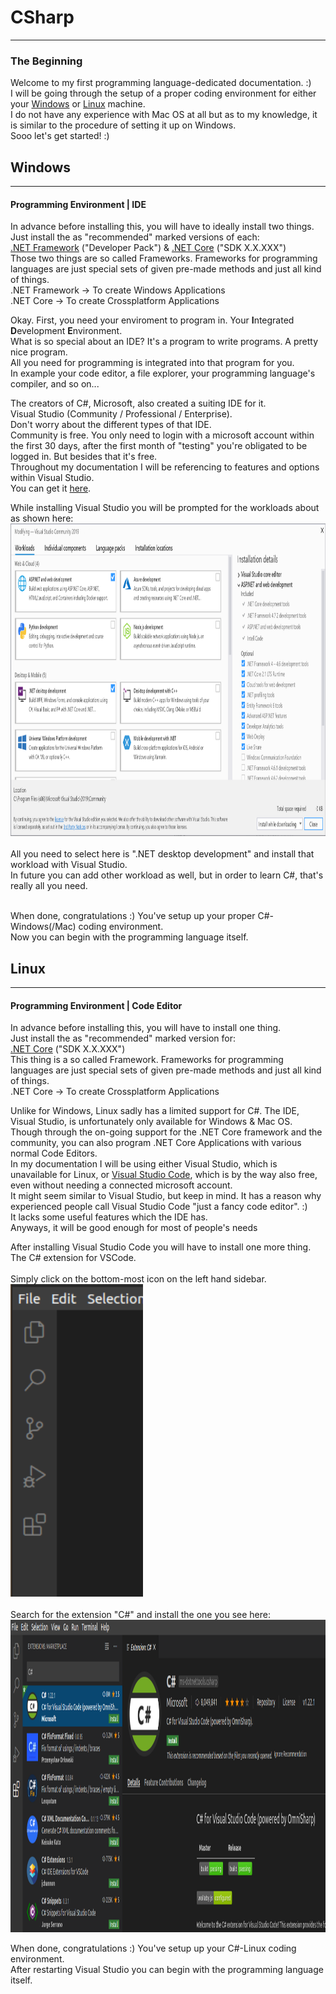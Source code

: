 # CSharp
---
### <a id="Title">The Beginning</a>

Welcome to my first programming language-dedicated documentation. :)<br>
I will be going through the setup of a proper coding environment for either your <a href="#Win">Windows</a> or <a href="#Lin">Linux</a> machine. <br>
I do not have any experience with Mac OS at all but as to my knowledge, it is similar to the procedure of setting it up on Windows.<br>
Sooo let's get started! :)<br>

## <a id="Win">Windows</a>
---
#### <a id="IDE">Programming Environment | IDE</a>

In advance before installing this, you will have to ideally install two things.<br>
Just install the as "recommended" marked versions of each: <br>
[.NET Framework](https://dotnet.microsoft.com/download/dotnet-framework) ("Developer Pack") & [.NET Core](https://dotnet.microsoft.com/download/dotnet-core) ("SDK X.X.XXX")<br>
Those two things are so called Frameworks. Frameworks for programming languages are just special sets of given pre-made methods and just all kind of things.<br>
.NET Framework -> To create Windows Applications<br>
.NET Core -> To create Crossplatform Applications<br>

Okay. First, you need your enviroment to program in. Your **I**ntegrated **D**evelopment **E**nvironment. <br>
What is so special about an IDE? It's a program to write programs. A pretty nice program.<br>
All you need for programming is integrated into that program for you. <br>
In example your code editor, a file explorer, your programming language's compiler, and so on...<br>

The creators of C#, Microsoft, also created a suiting IDE for it.<br>
Visual Studio (Community / Professional / Enterprise).<br>
Don't worry about the different types of that IDE.<br>
Community is free. You only need to login with a microsoft account within the first 30 days, after the first month of "testing" you're obligated to be logged in. But besides that it's free.<br>
Throughout my documentation I will be referencing to features and options within Visual Studio.<br>
You can get it [here](https://visualstudio.microsoft.com/downloads/).

While installing Visual Studio you will be prompted for the workloads about as shown here: <br>
<img height="500em" width="auto" src="../Media/CSharp/Workloads.png">
<br>
<br>
All you need to select here is ".NET desktop development" and install that workload with Visual Studio.<br>
In future you can add other workload as well, but in order to learn C#, that's really all you need.<br>
<br>

When done, congratulations :) You've setup up your proper C#-Windows(/Mac) coding environment.<br>
Now you can begin with the programming language itself.<br>





## <a id="Lin">Linux</a>
---
#### <a id="IDE">Programming Environment | Code Editor</a>

In advance before installing this, you will have to install one thing.<br>
Just install the as "recommended" marked version for: <br>
[.NET Core](https://dotnet.microsoft.com/download/dotnet-core) ("SDK X.X.XXX")<br>
This thing is a so called Framework. Frameworks for programming languages are just special sets of given pre-made methods and just all kind of things.<br>
.NET Core -> To create Crossplatform Applications<br>

Unlike for Windows, Linux sadly has a limited support for C#. The IDE, Visual Studio, is unfortunately only available for Windows & Mac OS.<br>
Though through the on-going support for the .NET Core framework and the community, you can also program .NET Core Applications with various normal Code Editors.<br>
In my documentation I will be using either Visual Studio, which is unavailable for Linux, or [Visual Studio Code](https://code.visualstudio.com/), which is by the way also free, even without needing a connected microsoft account.<br>
It might seem similar to Visual Studio, but keep in mind. It has a reason why experienced people call Visual Studio Code "just a fancy code editor". :)<br>
It lacks some useful features which the IDE has.<br>
Anyways, it will be good enough for most of people's needs 

After installing Visual Studio Code you will have to install one more thing. The C# extension for VSCode. <br><br>
Simply click on the bottom-most icon on the left hand sidebar.<br>
<img height="500em" width="auto" src="../Media/CSharp/VisualStudioCode1.png"><br><br>
Search for the extension "C#" and install the one you see here:<br>
<img height="500em" width="auto" src="../Media/CSharp/VisualStudioCode2.png"><br>


When done, congratulations :) You've setup up your C#-Linux coding environment.<br>
After restarting Visual Studio you can begin with the programming language itself.<br>
